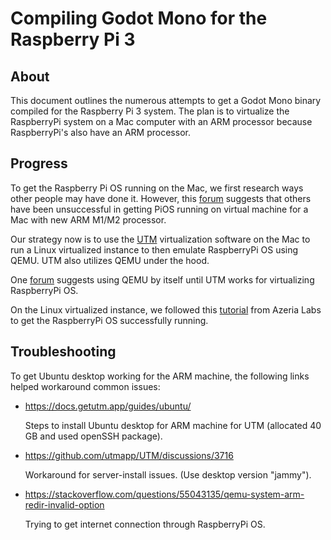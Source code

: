 # Compiling Godot Mono for the Raspberry Pi 3

## About

This document outlines the numerous attempts to get a Godot Mono binary compiled for the Raspberry Pi 3 system. The plan is to virtualize the RaspberryPi system on a Mac computer with an ARM processor because RaspberryPi's also have an ARM processor.

## Progress

To get the Raspberry Pi OS running on the Mac, we first research ways other people may have done it. However, this [forum](https://forums.raspberrypi.com/viewtopic.php?t=347762) suggests that others have been unsuccessful in getting PiOS running on virtual machine for a Mac with new ARM M1/M2 processor.

Our strategy now is to use the [UTM](https://mac.getutm.app) virtualization software on the Mac to run a Linux virtualized instance to then emulate RaspberryPi OS using QEMU. UTM also utilizes QEMU under the hood.

One [forum](https://github.com/utmapp/UTM/issues/4827) suggests using QEMU by itself until UTM works for virtualizing RaspberryPi OS.

On the Linux virtualized instance, we followed this [tutorial](https://azeria-labs.com/emulate-raspberry-pi-with-qemu/) from Azeria Labs to get the RaspberryPi OS successfully running.

## Troubleshooting

To get Ubuntu desktop working for the ARM machine, the following links helped workaround common issues:

- https://docs.getutm.app/guides/ubuntu/
    
    Steps to install Ubuntu desktop for ARM machine for UTM (allocated 40 GB and used openSSH package).

- https://github.com/utmapp/UTM/discussions/3716
	
    Workaround for server-install issues. (Use desktop version "jammy").

- https://stackoverflow.com/questions/55043135/qemu-system-arm-redir-invalid-option
	
    Trying to get internet connection through RaspberryPi OS.

